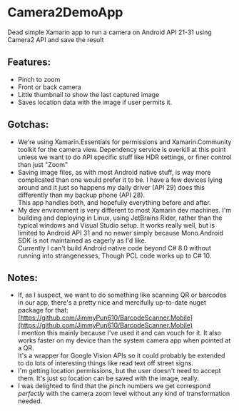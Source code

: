 # Camera2DemoApp
Dead simple Xamarin app to run a camera on Android API 21-31 using Camera2 API and save the result

## Features:
- Pinch to zoom
- Front or back camera
- Little thumbnail to show the last captured image
- Saves location data with the image if user permits it.

## Gotchas:
- We're using Xamarin.Essentials for permissions and Xamarin.Community toolkit for the camera view. Dependency service is overkill at this point unless we want to do API specific stuff like HDR settings, or finer control than just "Zoom"
- Saving image files, as with most Android native stuff, is way more complicated than one would prefer it to be. I have a few devices lying around and it just so happens my daily driver (API 29) does this differently than my backup phone (API 28).  
  This app handles both, and hopefully everything before and after.
- My dev environment is very different to most Xamarin dev machines. I'm building and deploying in Linux, using JetBrains Rider, rather than the typical windows and Visual Studio setup. It works really well, but is limited to Android API 31 and no newer simply because Mono.Android SDK is not maintained as eagerly as I'd like.  
  Currently I can't build Android native code beyond C# 8.0 without running into strangenesses, Though PCL code works up to C# 10.

## Notes:
- If, as I suspect, we want to do something like scanning QR or barcodes in our app, there's a pretty nice and mercifully up-to-date nuget package for that:  
  [https://github.com/JimmyPun610/BarcodeScanner.Mobile](https://github.com/JimmyPun610/BarcodeScanner.Mobile)  
  I mention this mainly because I've used it and can vouch for it. It also works faster on my device than the system camera app when pointed at a QR.  
  It's a wrapper for Google Vision APIs so it could probably be extended to do lots of interesting things like read text off street signs.
- I'm getting location permissions, but the user doesn't need to accept them. It's just so location can be saved with the image, really.
- I was delighted to find that the pinch numbers we get correspond *perfectly* with the camera zoom level without any kind of transformation needed.
